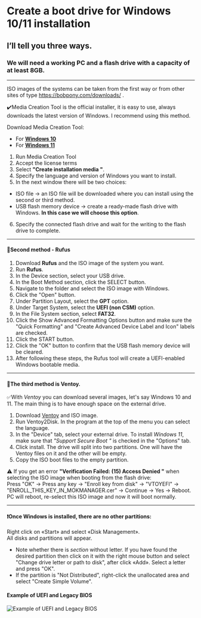 # Create a boot drive for Windows 10/11 installation
## I’ll tell you three ways.
### We will need a working PC and a flash drive with a capacity of at least 8GB.
___
ISO images of the systems can be taken from the first way or from other sites of type https://bobpony.com/downloads/ .


:heavy_check_mark:Media Creation Tool is the official installer, it is easy to use, always downloads the latest version of Windows. I recommend using this method.

Download Media Creation Tool:
- For [**Windows 10**](https://www.microsoft.com/ru-ru/software-download/windows10)
- For [**Windows 11**](https://www.microsoft.com/ru-ru/software-download/windows11)
1. Run Media Creation Tool
2. Accept the license terms
3. Select **"Create installation media "**.
4. Specify the language and version of Windows you want to install.
5. In the next window there will be two choices:
- ISO file -> an ISO file will be downloaded where you can install using the second or third method.
- USB flash memory device -> create a ready-made flash drive with Windows. **In this case we will choose this option**.

6. Specify the connected flash drive and wait for the writing to the flash drive to complete.
___
#### :small_blue_diamond:Second method - Rufus
1. Download **Rufus** and the ISO image of the system you want.
2. Run **Rufus**.
3. In the Device section, select your USB drive.
4. In the Boot Method section, click the SELECT button.
5. Navigate to the folder and select the ISO image with Windows.
6. Click the "Open" button.
7. Under Partition Layout, select the **GPT** option.
8. Under Target System, select the **UEFI (non CSM)** option.
9. In the File System section, select **FAT32**.
10. Click the Show Advanced Formatting Options button and make sure the "Quick Formatting" and "Create Advanced Device Label and Icon" labels are checked.
11. Click the START button.
12. Click the "OK" button to confirm that the USB flash memory device will be cleared.
13. After following these steps, the Rufus tool will create a UEFI-enabled Windows bootable media.
___
#### :small_blue_diamond:The third method is Ventoy.

:white_check_mark:With *Ventoy* you can download several images, let's say Windows 10 and 11. The main thing is to have enough space on the external drive.

1. Download [Ventoy](https://github.com/ventoy/Ventoy/releases) and ISO image.
2. Run Ventoy2Disk. In the program at the top of the menu you can select the language.
3. In the "Device" tab, select your external drive.
To install *Windows 11*, make sure that *"Support Secure Boot "* is checked in the "Options" tab.
1. Click install.
The drive will split into two partitions. One will have the Ventoy files on it and the other will be empty.
1. Copy the ISO boot files to the empty partition.

:warning: If you get an error **"Verification Failed: (15) Access Denied "** when selecting the ISO image when booting from the flash drive: \
Press "OK" -> Press any key -> "Enroll key from disk" -> "VTOYEFI" -> "ENROLL_THIS_KEY_IN_MOKMANAGER.cer" -> Continue -> Yes -> Reboot. PC will reboot, re-select this ISO image and now it will boot normally. 
___
#### :heavy_exclamation_mark:Once Windows is installed, there are no other partitions:
Right click on «Start» and select «Disk Management».\
All disks and partitions will appear.
- Note whether there is *section* without letter. If you have found the desired partition then click on it with the right mouse button and select "Change drive letter or path to disk", after click «Add». Select a letter and press "OK".
- If the partition is "Not Distributed", right-click the unallocated area and select "Create Simple Volume".

#### Example of UEFI and Legacy BIOS
![Example of UEFI and Legacy BIOS](https://github.com/HackMeGG/windows11-setup/blob/main/bios-legacy-uefi.jpg)
